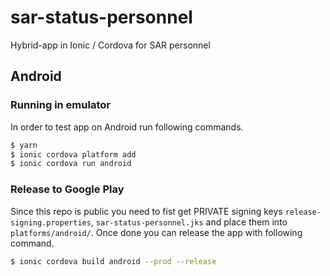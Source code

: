 # sar-status-personnel
Hybrid-app in Ionic / Cordova for SAR personnel

## Android

### Running in emulator

In order to test app on Android run following commands.
```sh
$ yarn
$ ionic cordova platform add
$ ionic cordova run android
```

### Release to Google Play

Since this repo is public you need to fist get PRIVATE signing keys `release-signing.properties`, `sar-status-personnel.jks` and place them into `platforms/android/`. Once done you can release the app with following command.

```sh
$ ionic cordova build android --prod --release
```